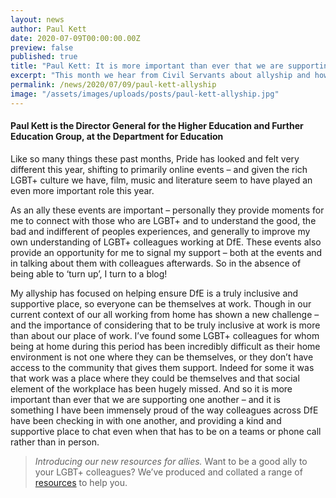 ```yaml
---
layout: news
author: Paul Kett
date: 2020-07-09T00:00:00.00Z
preview: false
published: true
title: "Paul Kett: It is more important than ever that we are supporting one another "
excerpt: "This month we hear from Civil Servants about allyship and how to be a good ally."
permalink: /news/2020/07/09/paul-kett-allyship
image: "/assets/images/uploads/posts/paul-kett-allyship.jpg"
---
```


#### Paul Kett is the Director General for the Higher Education and Further Education Group, at the Department for Education

Like so many things these past months, Pride has looked and felt very different this year, shifting to primarily online events – and given the rich LGBT+ culture we have, film, music and literature seem to have played an even more important role this year. 

As an ally these events are important – personally they provide moments for me to connect with those who are LGBT+ and to understand the good, the bad and indifferent of peoples experiences, and generally to improve my own understanding of LGBT+ colleagues working at DfE. These events also provide an opportunity for me to signal my support – both at the events and in talking about them with colleagues afterwards. So in the absence of being able to ‘turn up’, I turn to a blog! 

My allyship has focused on helping ensure DfE is a truly inclusive and supportive place, so everyone can be themselves at work. Though in our current context of our all working from home has shown a new challenge – and the importance of considering that to be truly inclusive at work is more than about our place of work. I’ve found some LGBT+ colleagues for whom being at home during this period has been incredibly difficult as their home environment is not one where they can be themselves, or they don’t have access to the community that gives them support. Indeed for some it was that work was a place where they could be themselves and that social element of the workplace has been hugely missed. And so it is more important than ever that we are supporting one another – and it is something I have been immensely proud of the way colleagues across DfE have been checking in with one another, and providing a kind and supportive place to chat even when that has to be on a teams or phone call rather than in person.

> *Introducing our new resources for allies.* Want to be a good ally to your LGBT+ colleagues? We’ve produced and collated a range of [resources](/publication/allies-resources) to help you.
